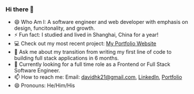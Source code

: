 ### Hi there 👋

- :smile: Who Am I: A software engineer and web developer with emphasis on design, funcitonality, and growth.
- ⚡ Fun fact: I studied and lived in Shanghai, China for a year!
- :computer: Check out my most recent project: [My Portfolio Website](https://aboutdavidkim.com/)
- 💬 Ask me about my transition from writing my first line of code to building full stack applications in 6 months.
- 🤔 Currently looking for a full time role as a Frontend or Full Stack Software Engineer.
- 📫 How to reach me: Email: davidhk21@gmail.com, [LinkedIn](https://www.linkedin.com/in/davidhk21/), [Portfolio](https://aboutdavidkim.com/)
- 😄 Pronouns: He/Him/His
